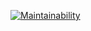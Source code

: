[![Maintainability](https://api.codeclimate.com/v1/badges/71cbcb3f09ca032b47b0/maintainability)](https://codeclimate.com/github/maslievV/dorm-project/maintainability)